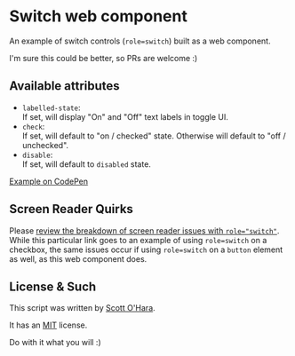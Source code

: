 # Switch web component

An example of switch controls (`role=switch`) built as a web component.

I'm sure this could be better, so PRs are welcome :) 


## Available attributes
* `labelled-state`:  
  If set, will display "On" and "Off" text labels in toggle UI.
* `check`:           
  If set, will default to "on / checked" state. Otherwise will default to "off / unchecked".
* `disable`:         
  If set, will default to `disabled` state.

[Example on CodePen](https://codepen.io/scottohara/pen/YdKQQE)


## Screen Reader Quirks
Please [review the breakdown of screen reader issues with `role="switch"`](https://scottaohara.github.io/a11y_styled_form_controls/src/checkbox--switch/#affects_on_sr).  While this particular link goes to an example of using `role=switch` on a checkbox, the same issues occur if using `role=switch` on a `button` element as well, as this web component does.


## License & Such
This script was written by [Scott O'Hara](https://twitter.com/scottohara).

It has an [MIT](https://github.com/scottaohara/aria-switch-button/blob/master/LICENSE) license.

Do with it what you will :)
